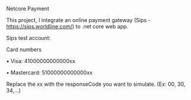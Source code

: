 Netcore Payment 

This project, I integrate an online payment gateway (Sips - https://sips.worldline.com/) to .net core web app.

Sips test account:

Card numbers

•	Visa: 41000000000000xx

•	Mastercard: 51000000000000xx

Replace the xx with the responseCode you want to simulate. (Ex: 00, 30, 34,...)
